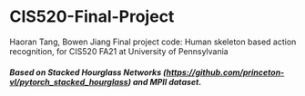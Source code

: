 # CIS520-Final-Project
Haoran Tang, Bowen Jiang
Final project code: Human skeleton based action recognition, for CIS520 FA21 at University of Pennsylvania

##### Based on Stacked Hourglass Networks (https://github.com/princeton-vl/pytorch_stacked_hourglass) and MPII dataset.
